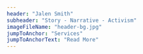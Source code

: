 ```yaml
---
header: "Jalen Smith"
subheader: "Story - Narrative - Activism"
imageFileName: "header-bg.jpg"
jumpToAnchor: "Services"
jumpToAnchorText: "Read More"
---
```

